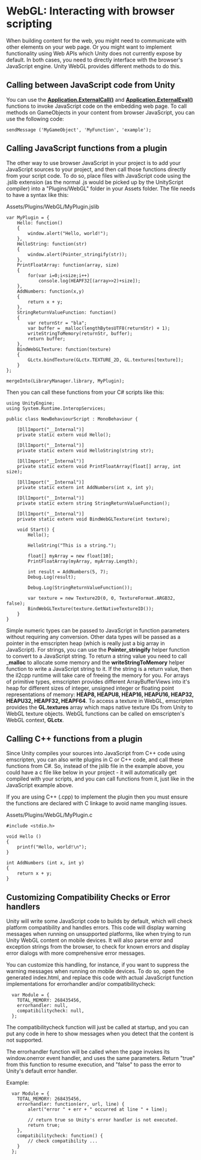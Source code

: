 WebGL: Interacting with browser scripting
=========================================

When building content for the web, you might need to communicate with other elements on your web page. Or you might want to implement functionality using Web APIs which Unity does not currently expose by default. In both cases, you need to directly interface with the browser's JavaScript engine. Unity WebGL provides different methods to do this.

Calling between JavaScript code from Unity
------------------------------------------

You can use the __[Application.ExternalCall()](ScriptRef:Application.ExternalCall.html)__  and __[Application.ExternalEval()](ScriptRef:Application.ExternalEval.html)__  functions to invoke JavaScript code on the embedding web page. To call methods on GameObjects in your content from browser JavaScript, you can use the following code:

```
sendMessage ('MyGameObject', 'MyFunction', 'example');
```

Calling JavaScript functions from a plugin
------------------------------------------

The other way to use browser JavaScript in your project is to add your JavaScript sources to your project, and then call those functions directly from your script code. To do so, place files with JavaScript code using the .jslib extension (as the normal .js would be picked up by the UnityScript compiler) into a "Plugins/WebGL" folder in your Assets folder. The file needs to have a syntax like this:

Assets/Plugins/WebGL/MyPlugin.jslib

```
var MyPlugin = {
	Hello: function()
	{
		window.alert("Hello, world!");
	},
	HelloString: function(str)
	{
		window.alert(Pointer_stringify(str));
	},
	PrintFloatArray: function(array, size)
	{
		for(var i=0;i<size;i++)
			console.log(HEAPF32[(array>>2)+size]);
	},
	AddNumbers: function(x,y)
	{
		return x + y;
	},
	StringReturnValueFunction: function()
	{
		var returnStr = "bla";
		var buffer = _malloc(lengthBytesUTF8(returnStr) + 1);
		writeStringToMemory(returnStr, buffer);
		return buffer;
	},
	BindWebGLTexture: function(texture)
	{
		GLctx.bindTexture(GLctx.TEXTURE_2D, GL.textures[texture]);
	}
};

mergeInto(LibraryManager.library, MyPlugin);
```

Then you can call these functions from your C# scripts like this:

```
using UnityEngine;
using System.Runtime.InteropServices;

public class NewBehaviourScript : MonoBehaviour {

	[DllImport("__Internal")]
	private static extern void Hello();

	[DllImport("__Internal")]
	private static extern void HelloString(string str);

	[DllImport("__Internal")]
	private static extern void PrintFloatArray(float[] array, int size);

	[DllImport("__Internal")]
	private static extern int AddNumbers(int x, int y);

	[DllImport("__Internal")]
	private static extern string StringReturnValueFunction();

	[DllImport("__Internal")]
	private static extern void BindWebGLTexture(int texture);

	void Start() {
		Hello();
		
		HelloString("This is a string.");
		
		float[] myArray = new float[10];
		PrintFloatArray(myArray, myArray.Length);
		
		int result = AddNumbers(5, 7);
		Debug.Log(result);
		
		Debug.Log(StringReturnValueFunction());
		
		var texture = new Texture2D(0, 0, TextureFormat.ARGB32, false);
		BindWebGLTexture(texture.GetNativeTextureID());
	}
}

```

Simple numeric types can be passed to JavaScript in function parameters without requiring any conversion. Other data types will be passed as a pointer in the emscripten heap (which is really just a big array in JavaScript). For strings, you can use the __Pointer_stringify__ helper function to convert to a JavaScript string. To return a string value you need to call ___malloc__ to allocate some memory and the __writeStringToMemory__ helper function to write a JavaScript string to it. If the string is a return value, then the il2cpp runtime will take care of freeing the memory for you. For arrays of primitive types, emscripten provides different ArrayBufferViews into it's heap for different sizes of integer, unsigned integer or floating point representations of memory: __HEAP8, HEAPU8, HEAP16, HEAPU16, HEAP32, HEAPU32, HEAPF32, HEAPF64__. To access a texture in WebGL, emscripten provides the __GL.textures__ array which maps native texture IDs from Unity to WebGL texture objects. WebGL functions can be called on emscripten's WebGL context, __GLctx__.


Calling C++ functions from a plugin
-----------------------------------

Since Unity compiles your sources into JavaScript from C++ code using emscripten, you can also write plugins in C or C++ code, and call these functions from C#. So, instead of the jslib file in the example above, you could have a c file like below in your project - it will automatically get compiled with your scripts, and you can call functions from it, just like in the JavaScript example above.

If you are using C++ (.cpp) to implement the plugin then you must ensure the functions are declared with C linkage to avoid name mangling issues.

Assets/Plugins/WebGL/MyPlugin.c

```
#include <stdio.h>

void Hello ()
{
	printf("Hello, world!\n");
}

int AddNumbers (int x, int y)
{
	return x + y;
}

```


Customizing Compatibility Checks or Error handlers
--------------------------------------------------

Unity will write some JavaScript code to builds by default, which will check platform compatibility and handles errors. This code will display warning messages when running on unsupported platforms, like when trying to run Unity WebGL content on mobile devices. It will also parse error and exception strings from the browser, to check for known errors and display error dialogs with more comprehensive error messages.

You can customize this handling, for instance, if you want to suppress the warning messages when running on mobile devices. To do so, open the generated index.html, and replace this code with actual JavaScript function implementations for errorhandler and/or compatibilitycheck:

```
  var Module = {
    TOTAL_MEMORY: 268435456,
    errorhandler: null,
    compatibilitycheck: null,
  };
```

The compatibilitycheck function will just be called at startup, and you can put any code in here to show messages when you detect that the content is not supported.

The errorhandler function will be called when the page invokes its window.onerror event handler, and uses the same parameters. Return "true" from this function to resume execution, and "false" to pass the error to Unity's default error handler.

Example:

```
  var Module = {
    TOTAL_MEMORY: 268435456,
    errorhandler: function(err, url, line) {
        alert("error " + err + " occurred at line " + line);

        // return true so Unity's error handler is not executed.
        return true;
    },
    compatibilitycheck: function() {
        // check compatibility ...
    }
  };
```